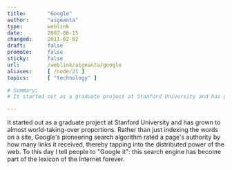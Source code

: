 ```yaml
---
title:       "Google"
author:      "aigeanta"
type:        weblink
date:        2007-06-15
changed:     2011-02-02
draft:       false
promote:     false
sticky:      false
url:         /weblink/aigeanta/google
aliases:     [ /node/21 ]
topics:      [ "technology" ]

# Summary:
# It started out as a graduate project at Stanford University and has grown to almost world-taking-over proportions. Rather than just indexing the words on a site, Google's pioneering search algorithm rated a page's authority by how many links it received, thereby tapping into the distributed power of the web. To this day I tell people to "Google it": this search engine has become part of the lexicon of the Internet forever.

---
```

It started out as a graduate project at Stanford University and has grown to almost world-taking-over proportions. Rather than just indexing the words on a site, Google's pioneering search algorithm rated a page's authority by how many links it received, thereby tapping into the distributed power of the web. To this day I tell people to "Google it": this search engine has become part of the lexicon of the Internet forever.

